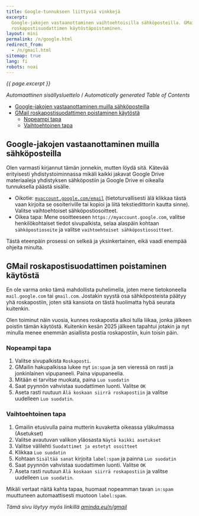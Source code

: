 ```yaml
---
title: Google-tunnukseen liittyviä vinkkejä
excerpt:
  Google-jakojen vastaanottaminen vaihtoehtoisilla sähköposteilla. GMail
  roskapostisuodattimen käytöstäpoistaminen.
layout: mini
permalink: /n/google.html
redirect_from:
  - /n/gmail.html
sitemap: true
lang: fi
robots: noai
---
```


_{{ page.excerpt }}_

<!-- editorconfig-checker-disable -->
<!-- prettier-ignore-start -->

<!-- START doctoc generated TOC please keep comment here to allow auto update -->
<!-- DON'T EDIT THIS SECTION, INSTEAD RE-RUN doctoc TO UPDATE -->
<em lang="fi">Automaattinen sisällysluettelo</em> / <em lang="en">Automatically generated Table of Contents</em>

- [Google-jakojen vastaanottaminen muilla sähköposteilla](#google-jakojen-vastaanottaminen-muilla-s%C3%A4hk%C3%B6posteilla)
- [GMail roskapostisuodattimen poistaminen käytöstä](#gmail-roskapostisuodattimen-poistaminen-k%C3%A4yt%C3%B6st%C3%A4)
  - [Nopeampi tapa](#nopeampi-tapa)
  - [Vaihtoehtoinen tapa](#vaihtoehtoinen-tapa)

<!-- END doctoc generated TOC please keep comment here to allow auto update -->

<!-- prettier-ignore-end -->
<!-- editorconfig-checker-enable -->

<div lang="fi">

## Google-jakojen vastaanottaminen muilla sähköposteilla

Olen varmasti kirjannut tämän jonnekin, mutten löydä sitä. Kätevää erityisesti
yhdistystoiminnassa mikäli kaikki jakavat Google Drive materiaaleja yhdistyksen
sähköpostiin ja Google Drive ei oikealla tunnuksella päästä sisälle.

- Oikotie: [`myaccount.google.com/email`](https://myaccount.google.com/email)
  (tietoturvallisesti älä klikkaa tästä vaan kirjoita se osoiteriville tai
  kopioi ja liitä tekstiedittorin kautta sinne). Valitse vaihtoehtoiset
  sähköpostiosoitteet.
- Oikea tapa: Mene osoitteeseen `https://myaccount.google.com`, valitse
  henkilökohtaiset tiedot sivupalkista, selaa alaspäin kohtaan
  `sähköpostiosoite` ja valitse `vaihtoehtoiset sähköpostiosoitteet`.

Tästä eteenpäin prosessi on selkeä ja yksinkertainen, eikä vaadi enempää ohjeita
minulta.

## GMail roskapostisuodattimen poistaminen käytöstä

En ole varma onko tämä mahdollista puhelimella, joten mene tietokoneella
`mail.google.com` tai `gmail.com`. Jostakin syystä osa sähköposteista päätyy yhä
roskapostiin, joten sitä kansiota on tästä huolimatta hybä seurata kuitenkin.

Olen toiminut näin vuosia, kunnes roskapostia alkoi tulla liikaa, jonka jälkeen
poistin tämän käytöstä. Kuitenkin kesän 2025 jälkeen tapahtui jotakin ja nyt
minulla menee enemmän asiallista postia roskapostiin, kuin toisin päin.

### Nopeampi tapa

1. Valitse sivupalkista `Roskaposti`.
1. GMailin hakupalkissa lukee nyt `in:spam` ja sen vieressä on rasti ja
   jonkinlainen vipupaneeli. Paina vipupaneelia.
1. Mitään ei tarvitse muokata, paina `Luo suodatin`
1. Saat pyynnön vahvistaa suodattimen luonti. Valitse `OK`
1. Aseta rasti ruutuun `Älä koskaan siirrä roskapostiin` ja valitse uudelleen
   `Luo suodatin`.

### Vaihtoehtoinen tapa

1. Gmailin etusivulla paina mutterin kuvaketta oikeassa yläkulmassa (Asetukset)
1. Valitse avautuvan valikon yläosasta `Näytä kaikki asetukset`
1. Valitse välilehti `Suodattimet ja estetyt osoitteet`
1. Klikkaa `Luo suodatin`
1. Kohtaan `Sisältää sanat` kirjoita `label:spam` ja painna `Luo suodatin`
1. Saat pyynnön vahvistaa suodattimen luonti. Valitse `OK`
1. Aseta rasti ruutuun `Älä koskaan siirrä roskapostiin` ja valitse uudelleen
   `Luo suodatin`.

Mikäli vertaat näitä kahta tapaa, huomaat nopeamman tavan `in:spam` muuttuneen
automaattisesti muotoon `label:spam`.

_Tämä sivu löytyy myös linkillä [aminda.eu/n/gmail](https://aminda.eu/n/gmail)_
